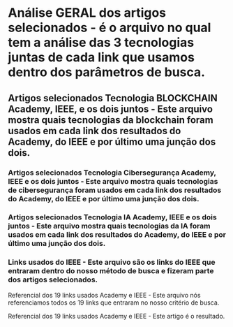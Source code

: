 # Análise GERAL dos artigos selecionados - é o arquivo no qual tem a análise das 3 tecnologias juntas de cada link que usamos dentro dos parâmetros de busca.

## Artigos selecionados Tecnologia BLOCKCHAIN Academy, IEEE, e os dois juntos - Este arquivo mostra quais tecnologias da blockchain foram usados em cada link dos resultados do Academy, do IEEE e por último uma junção dos dois.

### Artigos selecionados Tecnologia Cibersegurança Academy, IEEE e os dois juntos - Este arquivo mostra quais tecnologias de cibersegurança foram usados em cada link dos resultados do Academy, do IEEE e por último uma junção dos dois.

### Artigos selecionados Tecnologia IA Academy, IEEE e os dois juntos - Este arquivo mostra quais tecnologias da IA foram usados em cada link dos resultados do Academy, do IEEE e por último uma junção dos dois.

### Links usados do IEEE - Este arquivo são os links do IEEE que entraram dentro do nosso método de busca e fizeram parte dos artigos selecionados.

Referencial dos 19 links usados Academy e IEEE - Este arquivo nós referenciamos todos os 19 links que entraram no nosso critério de busca.

Referencial dos 19 links usados Academy e IEEE - Este artigo é o resultado. 